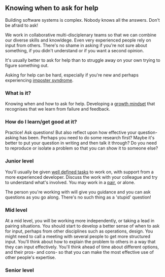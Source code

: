 ## Knowing when to ask for help

Building software systems is complex. Nobody knows all the answers. Don't be afraid to ask!

We work in collaborative multi-disciplenary teams so that we can combine our diverse skills and knowldege. Even very experienced people rely on input from others. There's no shame in asking if you're not sure about something, if you didn't understand or if you want a second opinion.

It's usually better to ask for help than to struggle away on your own trying to figure something out.

Asking for help can be hard, especially if you're new and perhaps experiencing [imposter syndrome](https://medium.com/learn-love-code/developers-how-to-overcome-imposter-syndrome-48edee803cf4).

### What is it?

Knowing when and how to ask for help. Developing a [growth mindset](https://www.ted.com/talks/carol_dweck_the_power_of_believing_that_you_can_improve) that recognises that we learn from failure and feedback.

### How do I learn/get good at it?

Practice! Ask questions! But also reflect upon how effective your question-asking has been. Perhaps you need to do some research first? Maybe it's better to put your question in writing and then talk it through? Do you need to reproduce or isolate a problem so that you can show it to someone else?

### Junior level

You'll usually be given [well defined tasks](/career-path/competencies/leading-on-stories.md#junior-level) to work on, with support from a more experienced developer. Discuss the work with your colleague and try to understand what's involved. You may work in a [pair](/career-path/competencies/taking-the-lead-in-a-pair-situation.md#junior-level), or alone.

The person you're working with will give you guidance and you can ask questions as you go along. There's no such thing as a 'stupid' question!

### Mid level

At a mid level, you will be working more independently, or taking a lead in pairing situations. You should start to develop a better sense of when to ask for input, perhaps from other disciplines such as operations, design. You might need to call a meeting with several people to get more structured input. You'll think about how to explain the problem to others in a way that they can input effectively. You'll think ahead of time about different options, and their pros- and cons- so that you can make the most effective use of other people's expertise.

### Senior level
